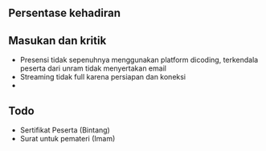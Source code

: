 ## Persentase kehadiran


## Masukan dan kritik
 - Presensi tidak sepenuhnya menggunakan platform dicoding, terkendala peserta dari unram tidak menyertakan email
 - Streaming tidak full karena persiapan dan koneksi
 -  


## Todo
- Sertifikat Peserta (Bintang)
- Surat untuk pemateri (Imam)